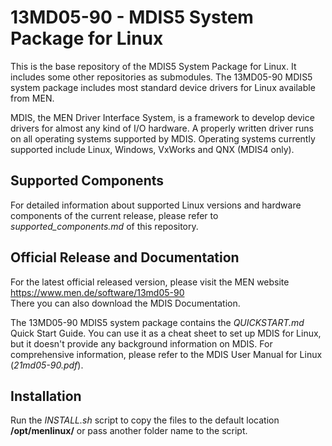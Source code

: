 # 13MD05-90 - MDIS5 System Package for Linux

This is the base repository of the MDIS5 System Package for Linux. It includes some other repositories as submodules.
The 13MD05-90 MDIS5 system package includes most standard device drivers for Linux available from MEN.

MDIS, the MEN Driver Interface System, is a framework to develop device drivers for almost any kind of I/O hardware. A properly written driver runs on all operating systems supported by MDIS. Operating systems currently supported include Linux, Windows, VxWorks and QNX (MDIS4 only).

## Supported Components

For detailed information about supported Linux versions and hardware components of the current release, please refer to *supported_components.md* of this repository.

## Official Release and Documentation

For the latest official released version, please visit the MEN website https://www.men.de/software/13md05-90  
There you can also download the MDIS Documentation.

The 13MD05-90 MDIS5 system package contains the *QUICKSTART.md* Quick Start Guide. You can use it as a cheat sheet to set up MDIS for Linux, but it doesn't provide any background information on MDIS. For comprehensive information, please refer to the MDIS User Manual for Linux (*21md05-90.pdf*).

## Installation

Run the *INSTALL.sh* script to copy the files to the default location **/opt/menlinux/** or pass another folder name to the script.
